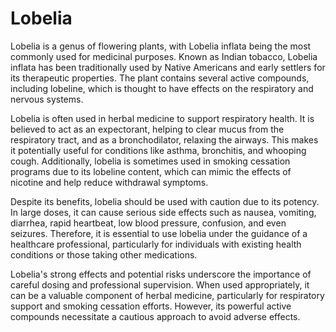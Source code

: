 <!--
source: GPT-4o
tags: herbals
-->

# Lobelia

Lobelia is a genus of flowering plants, with Lobelia inflata being the most commonly used for medicinal purposes. Known as Indian tobacco, Lobelia inflata has been traditionally used by Native Americans and early settlers for its therapeutic properties. The plant contains several active compounds, including lobeline, which is thought to have effects on the respiratory and nervous systems.

Lobelia is often used in herbal medicine to support respiratory health. It is believed to act as an expectorant, helping to clear mucus from the respiratory tract, and as a bronchodilator, relaxing the airways. This makes it potentially useful for conditions like asthma, bronchitis, and whooping cough. Additionally, lobelia is sometimes used in smoking cessation programs due to its lobeline content, which can mimic the effects of nicotine and help reduce withdrawal symptoms.

Despite its benefits, lobelia should be used with caution due to its potency. In large doses, it can cause serious side effects such as nausea, vomiting, diarrhea, rapid heartbeat, low blood pressure, confusion, and even seizures. Therefore, it is essential to use lobelia under the guidance of a healthcare professional, particularly for individuals with existing health conditions or those taking other medications.

Lobelia's strong effects and potential risks underscore the importance of careful dosing and professional supervision. When used appropriately, it can be a valuable component of herbal medicine, particularly for respiratory support and smoking cessation efforts. However, its powerful active compounds necessitate a cautious approach to avoid adverse effects.
